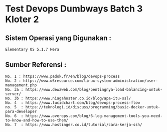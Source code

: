 # Test Devops Dumbways Batch 3 Kloter 2

## Sistem Operasi yang Digunakan : 
    Elementary OS 5.1.7 Hera

## Sumber Referensi :
    No. 1 : https://www.padok.fr/en/blog/devops-process
    No. 2 : https://www.w3resource.com/linux-system-administration/user-management.php
    No. 3a : https://www.dewaweb.com/blog/pentingnya-load-balancing-untuk-server/
    No. 3b : https://www.niagahoster.co.id/blog/apa-itu-ssl/
    No. 4  : https://www.lucidchart.com/blog/devops-process-flow
    no. 5  : https://teknologi.id/discuss/programming/basic-docker-untuk-para-developer
    No. 6  : https://www.overops.com/blog/6-log-management-tools-you-need-to-know-and-how-to-use-them/
    No. 7  : https://www.hostinger.co.id/tutorial/cara-kerja-ssh/
